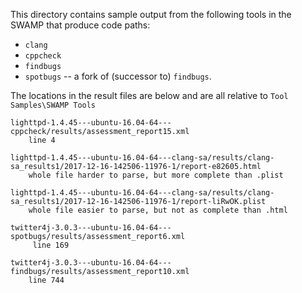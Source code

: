 This directory contains sample output from the following tools in the SWAMP that produce code paths:

- `clang`
- `cppcheck`
- `findbugs`
- `spotbugs` -- a fork of (successor to) `findbugs`.

The locations in the result files are below and are all relative to `Tool Samples\SWAMP Tools`


    lighttpd-1.4.45---ubuntu-16.04-64---cppcheck/results/assessment_report15.xml
        line 4

    lighttpd-1.4.45---ubuntu-16.04-64---clang-sa/results/clang-sa_results1/2017-12-16-142506-11976-1/report-e82605.html
        whole file harder to parse, but more complete than .plist

    lighttpd-1.4.45---ubuntu-16.04-64---clang-sa/results/clang-sa_results1/2017-12-16-142506-11976-1/report-liRwOK.plist
        whole file easier to parse, but not as complete than .html

    twitter4j-3.0.3---ubuntu-16.04-64---spotbugs/results/assessment_report6.xml
         line 169

    twitter4j-3.0.3---ubuntu-16.04-64---findbugs/results/assessment_report10.xml
        line 744


